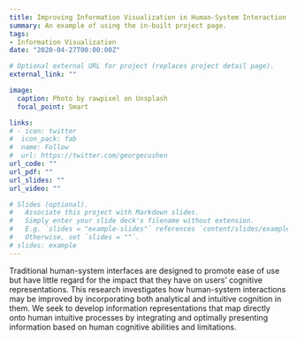 ```yaml
---
title: Improving Information Visualization in Human-System Interaction
summary: An example of using the in-built project page.
tags:
- Information Visualization
date: "2020-04-27T00:00:00Z"

# Optional external URL for project (replaces project detail page).
external_link: ""

image:
  caption: Photo by rawpixel on Unsplash
  focal_point: Smart

links:
# - icon: twitter
#  icon_pack: fab
#  name: Follow
#  url: https://twitter.com/georgecushen
url_code: ""
url_pdf: ""
url_slides: ""
url_video: ""

# Slides (optional).
#   Associate this project with Markdown slides.
#   Simply enter your slide deck's filename without extension.
#   E.g. `slides = "example-slides"` references `content/slides/example-slides.md`.
#   Otherwise, set `slides = ""`.
# slides: example
---
```


Traditional human-system interfaces are designed to promote ease of use but have little regard for the impact that they have on users’ cognitive representations. This research investigates how human-system
interactions may be improved by incorporating both analytical and intuitive cognition in them. We seek to develop information representations that map directly onto human intuitive processes by integrating and optimally presenting
information based on human cognitive abilities and limitations. 
